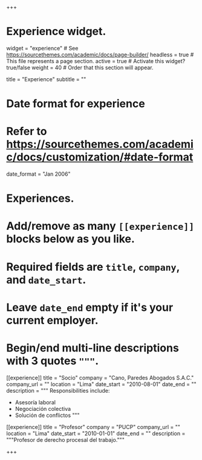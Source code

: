 +++
# Experience widget.
widget = "experience"  # See https://sourcethemes.com/academic/docs/page-builder/
headless = true  # This file represents a page section.
active = true  # Activate this widget? true/false
weight = 40  # Order that this section will appear.

title = "Experience"
subtitle = ""

# Date format for experience
#   Refer to https://sourcethemes.com/academic/docs/customization/#date-format
date_format = "Jan 2006"

# Experiences.
#   Add/remove as many `[[experience]]` blocks below as you like.
#   Required fields are `title`, `company`, and `date_start`.
#   Leave `date_end` empty if it's your current employer.
#   Begin/end multi-line descriptions with 3 quotes `"""`.
[[experience]]
  title = "Socio"
  company = "Cano, Paredes Abogados S.A.C."
  company_url = ""
  location = "Lima"
  date_start = "2010-08-01"
  date_end = ""
  description = """
  Responsibilities include:
  
  * Asesoría laboral
  * Negociación colectiva
  * Solución de conflictos
  """

[[experience]]
  title = "Profesor"
  company = "PUCP"
  company_url = ""
  location = "Lima"
  date_start = "2010-01-01"
  date_end = ""
  description = """Profesor de derecho procesal del trabajo."""

+++

